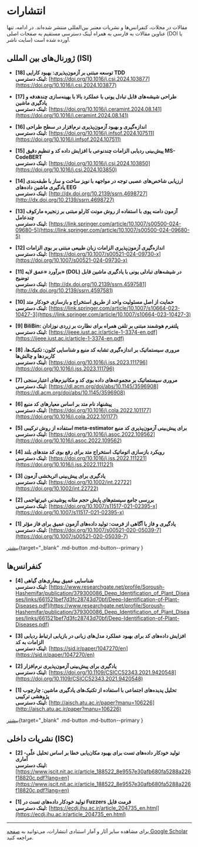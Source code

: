# انتشارات

مقالات در مجلات، کنفرانس‌ها و نشریات معتبر بین‌المللی منتشر شده‌اند. 
در ادامه، تنها عناوین مقالات به فارسی به همراه لینک دسترسی مستقیم به صفحات اصلی (DOI یا سایت ناشر) آورده شده است.



## ژورنال‌های بین المللی (ISI)

 - **[18] توسعه مبتنی بر آزمون‌پذیری: بهبود کارایی TDD**  
  **لینک دسترسی:** [https://doi.org/10.1016/j.csi.2024.103877](https://doi.org/10.1016/j.csi.2024.103877)


- **[17] طراحی شیشه‌های قابل تبادل یونی با عملکرد بالا با بهینه‌سازی چندهدفه و یادگیری ماشین**  
  **لینک دسترسی:** [https://doi.org/10.1016/j.ceramint.2024.08.141](https://doi.org/10.1016/j.ceramint.2024.08.141)


- **[16] اندازه‌گیری و بهبود آزمون‌پذیری نرم‌افزار در سطح طراحی**  
  **لینک دسترسی:** [https://doi.org/10.1016/j.infsof.2024.107511](https://doi.org/10.1016/j.infsof.2024.107511)


- **[15] پیش‌بینی ردیابی الزامات چندنوعی با افزایش داده کد و تنظیم دقیق MS-CodeBERT**  
  **لینک دسترسی:** [https://doi.org/10.1016/j.csi.2024.103850](https://doi.org/10.1016/j.csi.2024.103850)


- **[14] ارزیابی شاخص‌های عصبی توجه در مواجهه با نویز ساخت و ساز با طبقه‌بندی یادگیری ماشین داده‌های EEG**  
  **لینک دسترسی:** [http://dx.doi.org/10.2139/ssrn.4698727](http://dx.doi.org/10.2139/ssrn.4698727)


- **[13] آزمون دامنه پوی با استفاده از روش مونت کارلو مبتنی بر زنجیره مارکوف چندعامل**  
  **لینک دسترسی:** [https://link.springer.com/article/10.1007/s00500-024-09680-5](https://link.springer.com/article/10.1007/s00500-024-09680-5)


- **[12] اندازه‌گیری آزمون‌پذیری الزامات زبان طبیعی مبتنی بر بوی الزامات**  
  **لینک دسترسی:** [https://doi.org/10.1007/s00521-024-09730-x](https://doi.org/10.1007/s00521-024-09730-x)


- **[11] برآورد «عمق لایه» (DOL) در شیشه‌های تبادلی یونی با یادگیری ماشین قابل توضیح**  
  **لینک دسترسی:** [http://dx.doi.org/10.2139/ssrn.4597581](http://dx.doi.org/10.2139/ssrn.4597581)


- **[10] حمایت از اصل مسئولیت واحد از طریق استخراج و بازسازی خودکار متد**  
  **لینک دسترسی:** [https://link.springer.com/article/10.1007/s10664-023-10427-3](https://link.springer.com/article/10.1007/s10664-023-10427-3)


- **[9] BiliBin: پلتفرم هوشمند مبتنی بر تلفن همراه برای نظارت بر زردی نوزادان**  
  **لینک دسترسی:** [https://ijeee.iust.ac.ir/article-1-3374-en.pdf](https://ijeee.iust.ac.ir/article-1-3374-en.pdf)


- **[8] مروری سیستماتیک بر اندازه‌گیری تشابه کد منبع و شناسایی کلون: تکنیک‌ها، کاربردها و چالش‌ها**  
  **لینک دسترسی:** [https://doi.org/10.1016/j.jss.2023.111796](https://doi.org/10.1016/j.jss.2023.111796)


- **[7] مروری سیستماتیک بر مجموعه‌های داده بوی کد و مکانیزم‌های اعتبارسنجی**  
  **لینک دسترسی:** [https://dl.acm.org/doi/abs/10.1145/3596908](https://dl.acm.org/doi/abs/10.1145/3596908)


- **[6] پیشنهاد نام متد بر اساس معیارهای کد منبع**  
  **لینک دسترسی:** [https://doi.org/10.1016/j.cola.2022.101177](https://doi.org/10.1016/j.cola.2022.101177)


- **[5] استفاده از روش ترکیبی meta-estimator برای پیش‌بینی آزمون‌پذیری کد منبع**  
  **لینک دسترسی:** [https://doi.org/10.1016/j.asoc.2022.109562](https://doi.org/10.1016/j.asoc.2022.109562)


- **[4] رویکرد بازسازی اتوماتیک استخراج متد برای رفع بوی کد متدهای بلند**  
  **لینک دسترسی:** [https://doi.org/10.1016/j.jss.2022.111221](https://doi.org/10.1016/j.jss.2022.111221)


- **[3] یادگیری برای پیش‌بینی اثربخشی آزمون**  
  **لینک دسترسی:** [https://doi.org/10.1002/int.22722](https://doi.org/10.1002/int.22722)


- **[2] بررسی جامع سیستم‌های پایش حجم مثانه پوشیدنی غیرتهاجمی**  
  **لینک دسترسی:** [https://doi.org/10.1007/s11517-021-02395-x](https://doi.org/10.1007/s11517-021-02395-x)


- **[1] یادگیری و فاز با آگاهی از فرمت: تولید داده‌های آزمون عمیق برای فاز مؤثر**  
  **لینک دسترسی:** [https://doi.org/10.1007/s00521-020-05039-7](https://doi.org/10.1007/s00521-020-05039-7)


[بیشتر](https://scholar.google.com/citations?user=km5DzwwAAAAJ&hl=en){target="_blank" .md-button .md-button--primary }



## کنفرانس‌ها

- **[4] شناسایی عمیق بیماری‌های گیاهی**  
  **لینک دسترسی:** [https://www.researchgate.net/profile/Soroush-Hashemifar/publication/379300086_Deep_Identification_of_Plant_Diseases/links/661521bef7d3fc28743d70bf/Deep-Identification-of-Plant-Diseases.pdf](https://www.researchgate.net/profile/Soroush-Hashemifar/publication/379300086_Deep_Identification_of_Plant_Diseases/links/661521bef7d3fc28743d70bf/Deep-Identification-of-Plant-Diseases.pdf)

- **[3] افزایش داده‌های کد برای بهبود عملکرد مدل‌های زبانی در بازیابی ارتباط ردیابی الزامات به کد**  
  **لینک دسترسی:** [https://sid.ir/paper/1047270/en](https://sid.ir/paper/1047270/en)

- **[2] یادگیری برای پیش‌بینی آزمون‌پذیری نرم‌افزار**  
  **لینک دسترسی:** [https://doi.org/10.1109/CSICC52343.2021.9420548](https://doi.org/10.1109/CSICC52343.2021.9420548)

- **[1] تحلیل پدیده‌های اجتماعی با استفاده از تکنیک‌های یادگیری ماشین: چارچوب پژوهشی ترکیبی**  
  **لینک دسترسی:** [http://aisch.atu.ac.ir/paper?manu=106226](http://aisch.atu.ac.ir/paper?manu=106226)


[بیشتر](https://scholar.google.com/citations?user=km5DzwwAAAAJ&hl=en){target="_blank" .md-button .md-button--primary }




## نشریات داخلی (ISC)

- **[2] تولید خودکار داده‌های تست برای بهبود مکان‌یابی خطا بر اساس تحلیل علّی-آماری**  
  **لینک دسترسی:** [https://www.jscit.nit.ac.ir/article_188522_8e9557e30afb680fa5288a226f18820c.pdf?lang=en](https://www.jscit.nit.ac.ir/article_188522_8e9557e30afb680fa5288a226f18820c.pdf?lang=en)

- **[1] تولید خودکار داده‌های تست در Fuzzers فرمت فایل**  
  **لینک دسترسی:** [https://ecdj.ihu.ac.ir/article_204735_en.html](https://ecdj.ihu.ac.ir/article_204735_en.html)


---

برای مشاهده سایر آثار و آمار استنادی انتشارات، می‌توانید به [صفحه Google Scholar](https://scholar.google.com/citations?user=km5DzwwAAAAJ&hl=en) مراجعه کنید.



